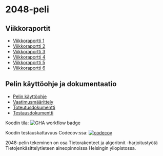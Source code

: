 # 2048-peli

## Viikkoraportit
- [Viikkoraportti 1](https://github.com/tikuisma/2048/blob/master/dokumentaatio/viikkoraportti_1.md)
- [Viikkoraportti 2](https://github.com/tikuisma/2048/blob/master/dokumentaatio/viikkoraportti_2.md)
- [Viikkoraportti 3](https://github.com/tikuisma/2048/blob/master/dokumentaatio/viikkoraportti_3.md)
- [Viikkoraportti 4](https://github.com/tikuisma/2048/blob/master/dokumentaatio/viikkoraportti_4.md)
- [Viikkoraportti 5](https://github.com/tikuisma/2048/blob/master/dokumentaatio/viikkoraportti_5.md)
- [Viikkoraportti 6](https://github.com/tikuisma/2048/blob/master/dokumentaatio/viikkoraportti_6.md)

## Pelin käyttöohje ja dokumentaatio
- [Pelin käyttöohje](https://github.com/tikuisma/2048/blob/master/dokumentaatio/k%C3%A4ytt%C3%B6ohje.md)
- [Vaatimusmäärittely](https://github.com/tikuisma/2048/blob/master/dokumentaatio/vaatimusmaarittely.md)
- [Toteutusdokumentti](https://github.com/tikuisma/2048/blob/master/dokumentaatio/toteutusdokumentti.md)
- [Testausdokumentti](https://github.com/tikuisma/2048/blob/master/dokumentaatio/testausdokumentti.md)

Koodin tila: ![GHA workflow badge](https://github.com/tikuisma/2048/workflows/CI/badge.svg)

Koodin testauskattavuus Codecov:ssa: [![codecov](https://codecov.io/gh/tikuisma/2048/branch/master/graph/badge.svg?token=82IQ3KECIQ)](https://codecov.io/gh/tikuisma/2048)

2048-pelin tekeminen on osa Tietorakenteet ja algoritmit -harjoitustyötä Tietojenkäsittelytieteen aineopinnoissa Helsingin yliopistossa.
